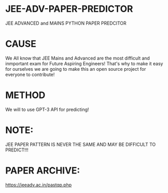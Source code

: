 # JEE-ADV-PAPER-PREDICTOR
JEE ADVANCED and MAINS PYTHON PAPER PREDCITOR


# CAUSE
We All know that JEE Mains and Advanced are the most difficult and inmportant exam for Future Aspiring Engineers!
That's why to make it easy for ourselves we are going to make this an open source project for everyone to contribute!

# METHOD
We will to use GPT-3 API for predicting!

# NOTE:
JEE PAPER PATTERN IS NEVER THE SAME AND MAY BE DIFFICULT TO PREDICT!!!

# PAPER ARCHIVE:
https://jeeadv.ac.in/pastqp.php
